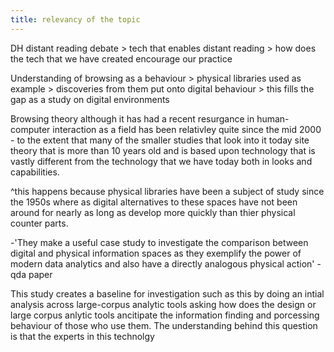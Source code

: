 ```yaml
---
title: relevancy of the topic
---
```


DH distant reading debate > tech that enables distant reading > how does the tech that we have created encourage our practice 

Understanding of browsing as a behaviour > physical libraries used as example > discoveries from them put onto digital behaviour > this fills the gap as a study on digital environments 

Browsing theory although it has had a recent resurgance in human-computer interaction as a field has been relativley quite since the mid 2000 - to the extent that many of the smaller studies that look into it today site theory that is more than 10 years old and is based upon technology that is vastly different from the technology that we have today both in looks and capabilities.

^this happens because physical libraries have been a subject of study since the 1950s where as digital alternatives to these spaces have not been around for nearly as long as develop more quickly than thier physical counter parts. 

-'They make a useful case study to investigate the comparison between digital and physical information spaces as they exemplify the power of modern data analytics and also have a directly analogous physical action' - qda paper 

This study creates a baseline for investigation such as this by doing an intial analysis across large-corpus analytic tools asking how does the design or large corpus anlytic tools ancitipate the information finding and porcessing behaviour of those who use them. The understanding behind this question is that the experts in this technolgy 